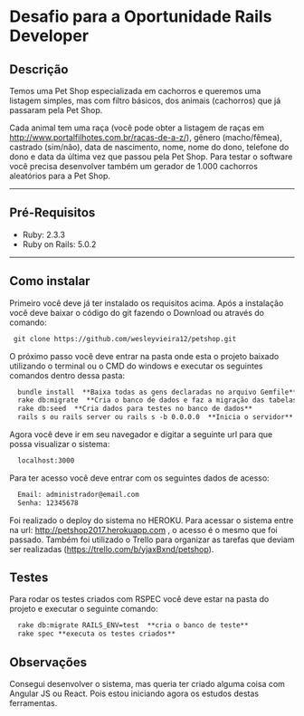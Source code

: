 # Desafio para a Oportunidade Rails Developer



Descrição
-------------
Temos uma Pet Shop especializada em cachorros e queremos uma listagem simples, mas com filtro básicos, dos animais (cachorros) que já passaram pela Pet Shop.

Cada animal tem uma raça (você pode obter a listagem de raças em http://www.portalfilhotes.com.br/racas-de-a-z/), gênero (macho/fêmea), castrado (sim/não), data de nascimento, nome, nome do dono, telefone do dono e data da última vez que passou pela Pet Shop.
Para testar o software você precisa desenvolver também um gerador de 1.000 cachorros aleatórios para a Pet Shop.


----------


Pré-Requisitos
-------------

- Ruby: 2.3.3
-	Ruby on Rails: 5.0.2


----------

Como instalar
-------------

Primeiro você deve já ter instalado os requisitos acima. Após a instalação você deve baixar o código do git fazendo o Download ou através do comando:
```markdown
 git clone https://github.com/wesleyvieira12/petshop.git
```

O próximo passo você deve entrar na pasta onde esta o projeto baixado utilizando o terminal ou o CMD do windows e executar os seguintes comandos dentro dessa pasta:
```markdown
  bundle install  **Baixa todas as gens declaradas no arquivo Gemfile**
  rake db:migrate  **Cria o banco de dados e faz a migração das tabelas**
  rake db:seed  **Cria dados para testes no banco de dados**
  rails s ou rails server ou rails s -b 0.0.0.0  **Inicia o servidor**
```
Agora você deve ir em seu navegador e digitar a seguinte url para que possa visualizar o sistema:
```markdown
  localhost:3000
```
Para ter acesso você deve entrar com os seguintes dados de acesso:
```markdown
  Email: administrador@email.com
  Senha: 12345678
```
Foi realizado o deploy do sistema no HEROKU. Para acessar o sistema entre na url: http://petshop2017.herokuapp.com , o acesso é o mesmo que foi passado. Também foi utilizado o Trello para organizar as tarefas que deviam ser realizadas (https://trello.com/b/yjaxBxnd/petshop).

Testes
-------------

Para rodar os testes criados com RSPEC você deve estar na pasta do projeto e executar o seguinte comando:
```markdown
  rake db:migrate RAILS_ENV=test  **cria o banco de teste**
  rake spec **executa os testes criados**
```

Observações
-------------

Consegui desenvolver o sistema, mas queria ter criado alguma coisa com Angular JS ou React. Pois estou iniciando agora os estudos destas ferramentas.

